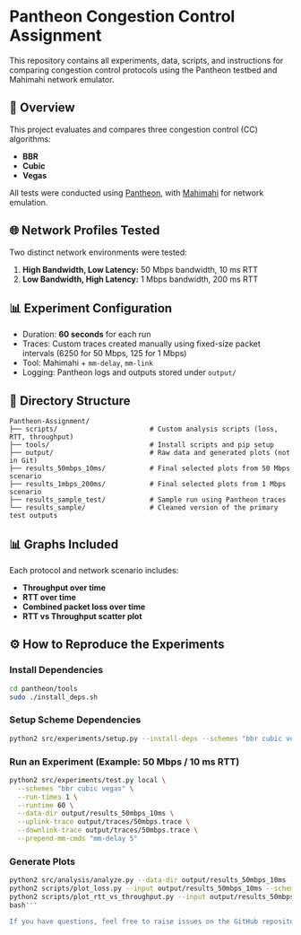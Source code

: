 # Pantheon Congestion Control Assignment

This repository contains all experiments, data, scripts, and instructions for comparing congestion control protocols using the Pantheon testbed and Mahimahi network emulator.

## 🔎 Overview
This project evaluates and compares three congestion control (CC) algorithms:
- **BBR**
- **Cubic**
- **Vegas**

All tests were conducted using [Pantheon](https://github.com/StanfordSNR/pantheon), with [Mahimahi](https://github.com/ravinet/mahimahi) for network emulation.

## 🌐 Network Profiles Tested
Two distinct network environments were tested:
1. **High Bandwidth, Low Latency:** 50 Mbps bandwidth, 10 ms RTT
2. **Low Bandwidth, High Latency:** 1 Mbps bandwidth, 200 ms RTT

## 📊 Experiment Configuration
- Duration: **60 seconds** for each run
- Traces: Custom traces created manually using fixed-size packet intervals (6250 for 50 Mbps, 125 for 1 Mbps)
- Tool: Mahimahi + `mm-delay`, `mm-link`
- Logging: Pantheon logs and outputs stored under `output/`

## 📁 Directory Structure
```
Pantheon-Assignment/
├── scripts/                       # Custom analysis scripts (loss, RTT, throughput)
├── tools/                         # Install scripts and pip setup
├── output/                        # Raw data and generated plots (not in Git)
├── results_50mbps_10ms/           # Final selected plots from 50 Mbps scenario
├── results_1mbps_200ms/           # Final selected plots from 1 Mbps scenario
├── results_sample_test/           # Sample run using Pantheon traces
└── results_sample/                # Cleaned version of the primary test outputs
```

## 📊 Graphs Included
Each protocol and network scenario includes:
- **Throughput over time**
- **RTT over time**
- **Combined packet loss over time**
- **RTT vs Throughput scatter plot**

## ⚙️ How to Reproduce the Experiments
### Install Dependencies
```bash
cd pantheon/tools
sudo ./install_deps.sh
```

### Setup Scheme Dependencies
```bash
python2 src/experiments/setup.py --install-deps --schemes "bbr cubic vegas"
```

### Run an Experiment (Example: 50 Mbps / 10 ms RTT)
```bash
python2 src/experiments/test.py local \
  --schemes "bbr cubic vegas" \
  --run-times 1 \
  --runtime 60 \
  --data-dir output/results_50mbps_10ms \
  --uplink-trace output/traces/50mbps.trace \
  --downlink-trace output/traces/50mbps.trace \
  --prepend-mm-cmds "mm-delay 5"
```

### Generate Plots
```bash
python2 src/analysis/analyze.py --data-dir output/results_50mbps_10ms --schemes "bbr cubic vegas"
python2 scripts/plot_loss.py --input output/results_50mbps_10ms --schemes "bbr cubic vegas"
python2 scripts/plot_rtt_vs_throughput.py --input output/results_50mbps_10ms --schemes "bbr cubic vegas" --rtt avg
bash'''

If you have questions, feel free to raise issues on the GitHub repository.

